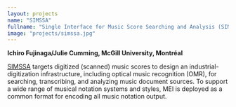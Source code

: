 ```yaml
---
layout: projects
name: "SIMSSA"
fullname: "Single Interface for Music Score Searching and Analysis (SIMSSA)"
image: "projects/simssa.jpg"
---
```

**Ichiro Fujinaga/Julie Cumming, McGill University, Montréal**

[SIMSSA](http://simssa.ca/) targets digitized (scanned) music scores to design an industrial-digitization infrastructure, including optical music recognition (OMR), for searching, transcribing, and analyzing music document sources. To support a wide range of musical notation systems and styles, MEI is deployed as a common format for encoding all music notation output.

